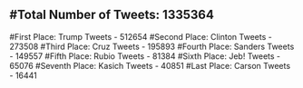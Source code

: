 #Total Number of Tweets: 1335364 
---
#First Place: Trump Tweets - 512654
#Second Place: Clinton Tweets - 273508
#Third Place: Cruz Tweets - 195893
#Fourth Place: Sanders Tweets - 149557
#Fifth Place: Rubio Tweets - 81384
#Sixth Place: Jeb! Tweets - 65076
#Seventh Place: Kasich Tweets - 40851
#Last Place: Carson Tweets - 16441
